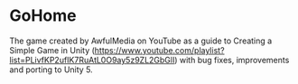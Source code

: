 # GoHome
The game created by AwfulMedia on YouTube as a guide to Creating a Simple Game in Unity (https://www.youtube.com/playlist?list=PLivfKP2ufIK7RuAtL0O9ay5z9ZL2GbGlI) with bug fixes, improvements and porting to Unity 5.
